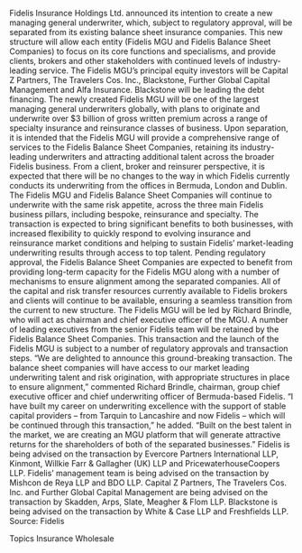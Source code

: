 Fidelis Insurance Holdings Ltd. announced its intention to create a new managing general underwriter, which, subject to regulatory approval, will be separated from its existing balance sheet insurance companies.
This new structure will allow each entity (Fidelis MGU and Fidelis Balance Sheet Companies) to focus on its core functions and specialisms, and provide clients, brokers and other stakeholders with continued levels of industry-leading service.
The Fidelis MGU’s principal equity investors will be Capital Z Partners, The Travelers Cos. Inc., Blackstone, Further Global Capital Management and Alfa Insurance. Blackstone will be leading the debt financing.
The newly created Fidelis MGU will be one of the largest managing general underwriters globally, with plans to originate and underwrite over $3 billion of gross written premium across a range of specialty insurance and reinsurance classes of business.
Upon separation, it is intended that the Fidelis MGU will provide a comprehensive range of services to the Fidelis Balance Sheet Companies, retaining its industry-leading underwriters and attracting additional talent across the broader Fidelis business.
From a client, broker and reinsurer perspective, it is expected that there will be no changes to the way in which Fidelis currently conducts its underwriting from the offices in Bermuda, London and Dublin.
The Fidelis MGU and Fidelis Balance Sheet Companies will continue to underwrite with the same risk appetite, across the three main Fidelis business pillars, including bespoke, reinsurance and specialty.
The transaction is expected to bring significant benefits to both businesses, with increased flexibility to quickly respond to evolving insurance and reinsurance market conditions and helping to sustain Fidelis’ market-leading underwriting results through access to top talent.
Pending regulatory approval, the Fidelis Balance Sheet Companies are expected to benefit from providing long-term capacity for the Fidelis MGU along with a number of mechanisms to ensure alignment among the separated companies. All of the capital and risk transfer resources currently available to Fidelis brokers and clients will continue to be available, ensuring a seamless transition from the current to new structure.
The Fidelis MGU will be led by Richard Brindle, who will act as chairman and chief executive officer of the MGU. A number of leading executives from the senior Fidelis team will be retained by the Fidelis Balance Sheet Companies.
This transaction and the launch of the Fidelis MGU is subject to a number of regulatory approvals and transaction steps.
“We are delighted to announce this ground-breaking transaction. The balance sheet companies will have access to our market leading underwriting talent and risk origination, with appropriate structures in place to ensure alignment,” commented Richard Brindle, chairman, group chief executive officer and chief underwriting officer of Bermuda-based Fidelis.
“I have built my career on underwriting excellence with the support of stable capital providers – from Tarquin to Lancashire and now Fidelis – which will be continued through this transaction,” he added.
“Built on the best talent in the market, we are creating an MGU platform that will generate attractive returns for the shareholders of both of the separated businesses.”
Fidelis is being advised on the transaction by Evercore Partners International LLP, Kinmont, Willkie Farr & Gallagher (UK) LLP and PricewaterhouseCoopers LLP.
Fidelis’ management team is being advised on the transaction by Mishcon de Reya LLP and BDO LLP. Capital Z Partners, The Travelers Cos. Inc. and Further Global Capital Management are being advised on the transaction by Skadden, Arps, Slate, Meagher & Flom LLP. Blackstone is being advised on the transaction by White & Case LLP and Freshfields LLP.
Source: Fidelis

Topics
Insurance Wholesale
